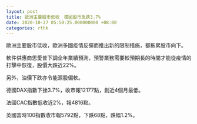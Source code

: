 ```yaml
---
layout: post
title: 歐洲主要股市低收　德國股市急跌3.7%
date: 2020-10-27 05:50:25.000000000 +08:00
categories: rthk
---
```


歐洲主要股市低收，歐洲多國疫情反彈而推出新的限制措施，都拖累股市向下。

軟件供應商思愛普下調全年業績預測，預警業務需要較預期長的時間才能從疫情的打擊中恢復，股價大跌近22%。

另外，油價下跌亦令能源股偏軟。

德國DAX指數下挫3.7%，收市報12177點，創近4個月最低。

法國CAC指數低收近2%，報4816點。

英國富時100指數收市報5792點，下跌68點，跌幅1.2%。
